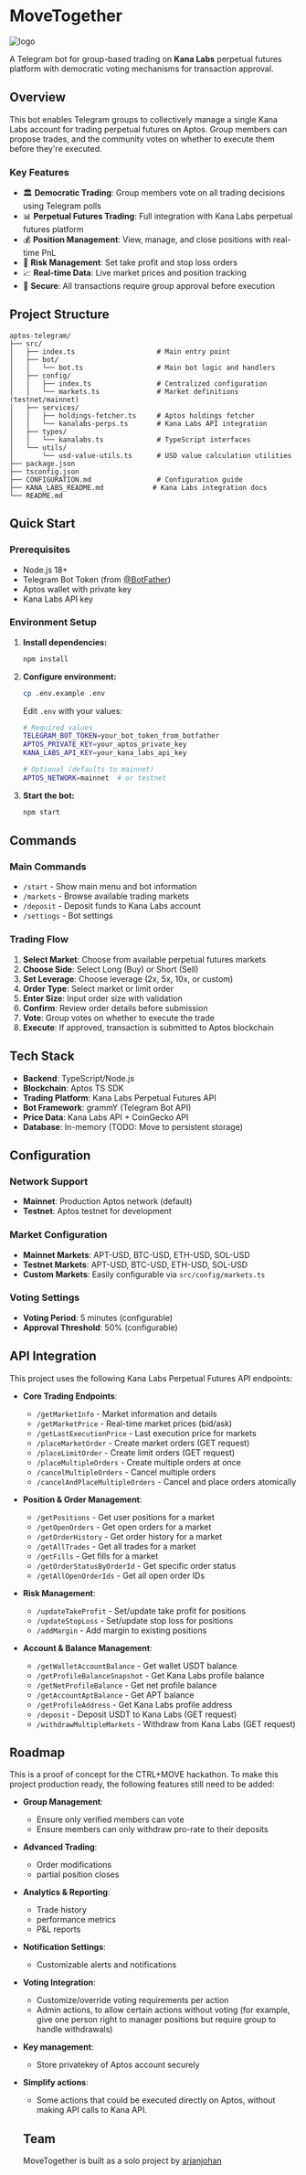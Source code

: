 # MoveTogether

![logo](public/logo_small.png)

A Telegram bot for group-based trading on **Kana Labs** perpetual futures platform with democratic voting mechanisms for transaction approval.

## Overview

This bot enables Telegram groups to collectively manage a single Kana Labs account for trading perpetual futures on Aptos. Group members can propose trades, and the community votes on whether to execute them before they're executed.

### Key Features

- 🏛️ **Democratic Trading**: Group members vote on all trading decisions using Telegram polls
- 📊 **Perpetual Futures Trading**: Full integration with Kana Labs perpetual futures platform
- 💰 **Position Management**: View, manage, and close positions with real-time PnL
- 🎯 **Risk Management**: Set take profit and stop loss orders
- 📈 **Real-time Data**: Live market prices and position tracking
- 🔐 **Secure**: All transactions require group approval before execution

## Project Structure

```
aptos-telegram/
├── src/
│   ├── index.ts                    # Main entry point
│   ├── bot/
│   │   └── bot.ts                  # Main bot logic and handlers
│   ├── config/
│   │   ├── index.ts                # Centralized configuration
│   │   └── markets.ts              # Market definitions (testnet/mainnet)
│   ├── services/
│   │   ├── holdings-fetcher.ts     # Aptos holdings fetcher
│   │   └── kanalabs-perps.ts       # Kana Labs API integration
│   ├── types/
│   │   └── kanalabs.ts             # TypeScript interfaces
│   └── utils/
│       └── usd-value-utils.ts      # USD value calculation utilities
├── package.json
├── tsconfig.json
├── CONFIGURATION.md                # Configuration guide
├── KANA_LABS_README.md            # Kana Labs integration docs
└── README.md
```

## Quick Start

### Prerequisites
- Node.js 18+
- Telegram Bot Token (from [@BotFather](https://t.me/botfather))
- Aptos wallet with private key
- Kana Labs API key

### Environment Setup

1. **Install dependencies:**
   ```bash
   npm install
   ```

2. **Configure environment:**
   ```bash
   cp .env.example .env
   ```

   Edit `.env` with your values:
   ```bash
   # Required values
   TELEGRAM_BOT_TOKEN=your_bot_token_from_botfather
   APTOS_PRIVATE_KEY=your_aptos_private_key
   KANA_LABS_API_KEY=your_kana_labs_api_key

   # Optional (defaults to mainnet)
   APTOS_NETWORK=mainnet  # or testnet
   ```

3. **Start the bot:**
   ```bash
   npm start
   ```

## Commands

### **Main Commands**
- `/start` - Show main menu and bot information
- `/markets` - Browse available trading markets
- `/deposit` - Deposit funds to Kana Labs account
- `/settings` - Bot settings

### **Trading Flow**
1. **Select Market**: Choose from available perpetual futures markets
2. **Choose Side**: Select Long (Buy) or Short (Sell)
3. **Set Leverage**: Choose leverage (2x, 5x, 10x, or custom)
4. **Order Type**: Select market or limit order
5. **Enter Size**: Input order size with validation
6. **Confirm**: Review order details before submission
7. **Vote**: Group votes on whether to execute the trade
8. **Execute**: If approved, transaction is submitted to Aptos blockchain

## Tech Stack

- **Backend**: TypeScript/Node.js
- **Blockchain**: Aptos TS SDK
- **Trading Platform**: Kana Labs Perpetual Futures API
- **Bot Framework**: grammY (Telegram Bot API)
- **Price Data**: Kana Labs API + CoinGecko API
- **Database**: In-memory (TODO: Move to persistent storage)

## Configuration

### **Network Support**
- **Mainnet**: Production Aptos network (default)
- **Testnet**: Aptos testnet for development

### **Market Configuration**
- **Mainnet Markets**: APT-USD, BTC-USD, ETH-USD, SOL-USD
- **Testnet Markets**: APT-USD, BTC-USD, ETH-USD, SOL-USD
- **Custom Markets**: Easily configurable via `src/config/markets.ts`

### **Voting Settings**
- **Voting Period**: 5 minutes (configurable)
- **Approval Threshold**: 50% (configurable)

## API Integration

This project uses the  following Kana Labs Perpetual Futures API endpoints:

- **Core Trading Endpoints**:
  - `/getMarketInfo` - Market information and details
  - `/getMarketPrice` - Real-time market prices (bid/ask)
  - `/getLastExecutionPrice` - Last execution price for markets
  - `/placeMarketOrder` - Create market orders (GET request)
  - `/placeLimitOrder` - Create limit orders (GET request)
  - `/placeMultipleOrders` - Create multiple orders at once
  - `/cancelMultipleOrders` - Cancel multiple orders
  - `/cancelAndPlaceMultipleOrders` - Cancel and place orders atomically

- **Position & Order Management**:
  - `/getPositions` - Get user positions for a market
  - `/getOpenOrders` - Get open orders for a market
  - `/getOrderHistory` - Get order history for a market
  - `/getAllTrades` - Get all trades for a market
  - `/getFills` - Get fills for a market
  - `/getOrderStatusByOrderId` - Get specific order status
  - `/getAllOpenOrderIds` - Get all open order IDs

- **Risk Management**:
  - `/updateTakeProfit` - Set/update take profit for positions
  - `/updateStopLoss` - Set/update stop loss for positions
  - `/addMargin` - Add margin to existing positions

- **Account & Balance Management**:
  - `/getWalletAccountBalance` - Get wallet USDT balance
  - `/getProfileBalanceSnapshot` - Get Kana Labs profile balance
  - `/getNetProfileBalance` - Get net profile balance
  - `/getAccountAptBalance` - Get APT balance
  - `/getProfileAddress` - Get Kana Labs profile address
  - `/deposit` - Deposit USDT to Kana Labs (GET request)
  - `/withdrawMultipleMarkets` - Withdraw from Kana Labs (GET request)

## Roadmap

This is a proof of concept for the CTRL+MOVE hackathon. To make this project production ready, the following features still need to be added:
- **Group Management**:
  - Ensure only verified members can vote
  - Ensure members can only withdraw pro-rate to their deposits
- **Advanced Trading**:
   - Order modifications
   - partial position closes
- **Analytics & Reporting**:
  - Trade history
  - performance metrics
  - P&L reports
- **Notification Settings**:
  - Customizable alerts and notifications
- **Voting Integration**:
  - Customize/override voting requirements per action
  - Admin actions, to allow certain actions without voting (for example, give one person right to manager positions but require group to handle withdrawals)
- **Key management**:
  - Store privatekey of Aptos account securely
- **Simplify actions**:
  - Some actions that could be executed directly on Aptos, without making API calls to Kana API.

  ## Team

  MoveTogether is built as a solo project by [arjanjohan](https://x.com/arjanjohan)